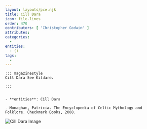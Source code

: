 ```yaml
---
layout: layouts/pce.njk
title: Cill Dara
icon: file-lines
order: 470
contributors: [ 'Christopher Godwin' ]
attributes:
categories:
  - 
entities:
  - ()
tags:
  - 
---
```

``` tab [group1:Info]
::: magazinestyle
Cill Dara See Kildare.

:::
```
``` tab [group1:Attributes]
```
``` tab [group1:Entities]
- **entities**: Cill Dara
```
``` tab [group1:Sources]
- Monaghan, Patricia. The Encyclopedia of Celtic Mythology and Folklore. Checkmark Books, 2008.
```
![Cill Dara Image](['https://upload.wikimedia.org/wikipedia/commons/thumb/b/b7/Kildare_Cathedral_Tower_as_seen_from_the_Round_Tower_2013_09_04.jpg/1200px-Kildare_Cathedral_Tower_as_seen_from_the_Round_Tower_2013_09_04.jpg'])
